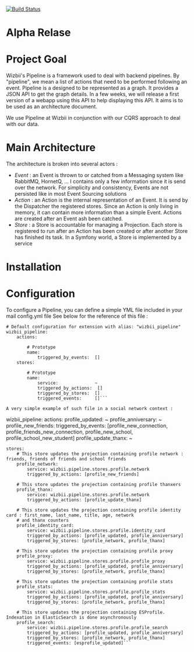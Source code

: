 [![Build Status](https://travis-ci.org/wizbii/pipeline.svg?branch=master)](https://travis-ci.org/wizbii/pipeline)

# Alpha Relase

# Project Goal
Wizbii's Pipeline is a framework used to deal with backend pipelines. By "pipeline", we mean a list of actions that need to be performed following an event.
Pipeline is a designed to be represented as a graph. It provides a JSON API to get the graph details. In a few weeks, we will release a first version of a webapp using this API to help displaying this API. It aims is to be used as an architecture document.

We use Pipeline at Wizbii in conjunction with our CQRS approach to deal with our data.

# Main Architecture

The architecture is broken into several actors :
   * *Event* : an Event is thrown to or catched from a Messaging system like RabbitMQ, HornetQ, ... I contains only a few information since it is send over the network. For simplicity and consistency, Events are not persisted like in most Event Sourcing solutions
   * *Action* : an Action is the internal representation of an Event. It is send by the Dispatcher the registered stores. Since an Action is only living in memory, it can contain more information than a simple Event. Actions are created after an Event ash been catched.
   * *Store* : a Store is accountable for managing a Projection. Each store is registered to run after an Action has been created or after another Store has finished its task. In a Symfony world, a Store is implemented by a service

# Installation

# Configuration

To configure a Pipeline, you can define a simple YML file included in your mail config.yml file See below for the reference of this file :
```
# Default configuration for extension with alias: "wizbii_pipeline"
wizbii_pipeline:
    actions:

        # Prototype
        name:
            triggered_by_events:  []
    stores:

        # Prototype
        name:
            service:              ~
            triggered_by_actions:  []
            triggered_by_stores:  []
            triggered_events:     []```

A very simple example of such file in a social network context :
```
wizbii_pipeline:
    actions:
        profile_updated: ~
        profile_anniversary: ~
        profile_new_friends:
            triggered_by_events: [profile_new_connection, profile_friends_new_connection, profile_new_school, profile_school_new_student]
        profile_update_thanx: ~

    stores:
        # This store updates the projection containing profile network : friends, friends of friends and school friends
        profile_network:
            service: wizbii.pipeline.stores.profile.network
            triggered_by_actions: [profile_new_friends]

        # This store updates the projection containing profile thanxers
        profile_thanx:
            service: wizbii.pipeline.stores.profile.network
            triggered_by_actions: [profile_update_thanx]

        # This store updates the projection containing profile identity card : first_name, last_name, title, age, network
        # and thanx counters
        profile_identity_card:
            service: wizbii.pipeline.stores.profile.identity_card
            triggered_by_actions: [profile_updated, profile_anniversary]
            triggered_by_stores: [profile_network, profile_thanx]

        # This store updates the projection containing profile proxy
        profile_proxy:
            service: wizbii.pipeline.stores.profile.profile_proxy
            triggered_by_actions: [profile_updated, profile_anniversary]
            triggered_by_stores: [profile_network, profile_thanx]

        # This store updates the projection containing profile stats
        profile_stats:
            service: wizbii.pipeline.stores.profile.profile_stats
            triggered_by_actions: [profile_updated, profile_anniversary]
            triggered_by_stores: [profile_network, profile_thanx]

        # This store updates the projection containing ESProfile. Indexation in ElasticSearch is done asynchronously
        profile_search:
            service: wizbii.pipeline.stores.profile.profile_search
            triggered_by_actions: [profile_updated, profile_anniversary]
            triggered_by_stores: [profile_network, profile_thanx]
            triggered_events: [esprofile_updated]```
